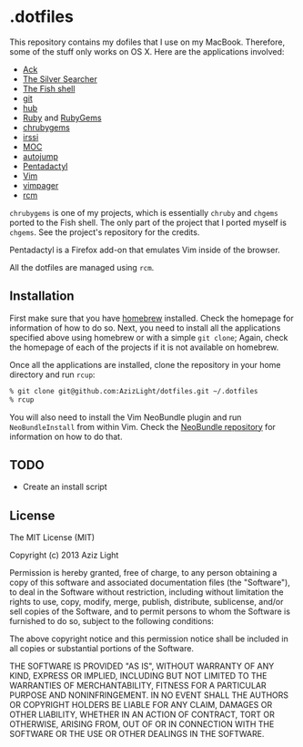 .dotfiles
=========

This repository contains my dofiles that I use on my MacBook. Therefore, some of the stuff only works on OS X. Here are the applications involved:

- [Ack](http://beyondgrep.com/)
- [The Silver Searcher](https://github.com/ggreer/the_silver_searcher)
- [The Fish shell](http://fishshell.com/)
- [git](http://git-scm.com/)
- [hub](http://hub.github.com/)
- [Ruby](https://www.ruby-lang.org/) and [RubyGems](http://rubygems.org/)
- [chrubygems](https://github.com/AzizLight/chrubygems)
- [irssi](http://www.irssi.org/)
- [MOC](http://moc.daper.net/)
- [autojump](https://github.com/joelthelion/autojump)
- [Pentadactyl](http://5digits.org/pentadactyl/)
- [Vim](http://www.vim.org/)
- [vimpager](https://github.com/rkitover/vimpager)
- [rcm](https://github.com/thoughtbot/rcm)

`chrubygems` is one of my projects, which is essentially `chruby` and `chgems` ported to the Fish shell. The only part of the project that I ported myself is `chgems`. See the project's repository for the credits.

Pentadactyl is a Firefox add-on that emulates Vim inside of the browser.

All the dotfiles are managed using `rcm`.

Installation
------------

First make sure that you have [homebrew](http://brew.sh/) installed. Check the homepage for information of how to do so. Next, you need to install all the applications specified above using homebrew or with a simple `git clone`; Again, check the homepage of each of the projects if it is not available on homebrew.

Once all the applications are installed, clone the repository in your home directory and run `rcup`:

```sh
% git clone git@github.com:AzizLight/dotfiles.git ~/.dotfiles
% rcup
```

You will also need to install the Vim NeoBundle plugin and run `NeoBundleInstall` from within Vim. Check the [NeoBundle repository](https://github.com/Shougo/neobundle.vim) for information on how to do that.

TODO
----

- Create an install script

License
-------

The MIT License (MIT)

Copyright (c) 2013 Aziz Light

Permission is hereby granted, free of charge, to any person obtaining a copy
of this software and associated documentation files (the "Software"), to deal
in the Software without restriction, including without limitation the rights
to use, copy, modify, merge, publish, distribute, sublicense, and/or sell
copies of the Software, and to permit persons to whom the Software is
furnished to do so, subject to the following conditions:

The above copyright notice and this permission notice shall be included in
all copies or substantial portions of the Software.

THE SOFTWARE IS PROVIDED "AS IS", WITHOUT WARRANTY OF ANY KIND, EXPRESS OR
IMPLIED, INCLUDING BUT NOT LIMITED TO THE WARRANTIES OF MERCHANTABILITY,
FITNESS FOR A PARTICULAR PURPOSE AND NONINFRINGEMENT. IN NO EVENT SHALL THE
AUTHORS OR COPYRIGHT HOLDERS BE LIABLE FOR ANY CLAIM, DAMAGES OR OTHER
LIABILITY, WHETHER IN AN ACTION OF CONTRACT, TORT OR OTHERWISE, ARISING FROM,
OUT OF OR IN CONNECTION WITH THE SOFTWARE OR THE USE OR OTHER DEALINGS IN
THE SOFTWARE.
